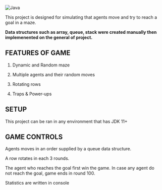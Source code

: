 ![Java](https://img.shields.io/badge/language-Java-blue)

This project is designed for simulating that agents move and try to reach a goal in a maze.

<b>Data structures such as array, queue, stack were created manually then implemenented on the general of project.</b>



<h2>FEATURES OF GAME</h2>

1) Dynamic and Random maze

2) Multiple agents and their random moves

3) Rotating rows

4) Traps & Power-ups



<h2>SETUP</h2>

This project can be ran in any environment that has JDK 11+



<h2>GAME CONTROLS</h2>

Agents moves in an order supplied by a queue data structure.

A row rotates in each 3 rounds.

The agent who reaches the goal first win the game. In case any agent do not reach the goal, game ends in round 100.

Statistics are written in console


